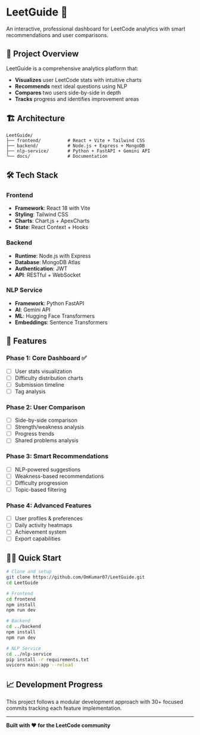 # LeetGuide 🚀

An interactive, professional dashboard for LeetCode analytics with smart recommendations and user comparisons.

## 🎯 Project Overview

LeetGuide is a comprehensive analytics platform that:
- **Visualizes** user LeetCode stats with intuitive charts
- **Recommends** next ideal questions using NLP
- **Compares** two users side-by-side in depth
- **Tracks** progress and identifies improvement areas

## 🏗️ Architecture

```
LeetGuide/
├── frontend/          # React + Vite + Tailwind CSS
├── backend/           # Node.js + Express + MongoDB
├── nlp-service/       # Python + FastAPI + Gemini API
└── docs/              # Documentation
```

## 🛠️ Tech Stack

### Frontend
- **Framework**: React 18 with Vite
- **Styling**: Tailwind CSS
- **Charts**: Chart.js + ApexCharts
- **State**: React Context + Hooks

### Backend
- **Runtime**: Node.js with Express
- **Database**: MongoDB Atlas
- **Authentication**: JWT
- **API**: RESTful + WebSocket

### NLP Service
- **Framework**: Python FastAPI
- **AI**: Gemini API
- **ML**: Hugging Face Transformers
- **Embeddings**: Sentence Transformers

## 🚀 Features

### Phase 1: Core Dashboard ✅
- [ ] User stats visualization
- [ ] Difficulty distribution charts
- [ ] Submission timeline
- [ ] Tag analysis

### Phase 2: User Comparison
- [ ] Side-by-side comparison
- [ ] Strength/weakness analysis
- [ ] Progress trends
- [ ] Shared problems analysis

### Phase 3: Smart Recommendations
- [ ] NLP-powered suggestions
- [ ] Weakness-based recommendations
- [ ] Difficulty progression
- [ ] Topic-based filtering

### Phase 4: Advanced Features
- [ ] User profiles & preferences
- [ ] Daily activity heatmaps
- [ ] Achievement system
- [ ] Export capabilities

## 🏃‍♂️ Quick Start

```bash
# Clone and setup
git clone https://github.com/OmKumar07/LeetGuide.git
cd LeetGuide

# Frontend
cd frontend
npm install
npm run dev

# Backend
cd ../backend
npm install
npm run dev

# NLP Service
cd ../nlp-service
pip install -r requirements.txt
uvicorn main:app --reload
```

## 📈 Development Progress

This project follows a modular development approach with 30+ focused commits tracking each feature implementation.

---

**Built with ❤️ for the LeetCode community**